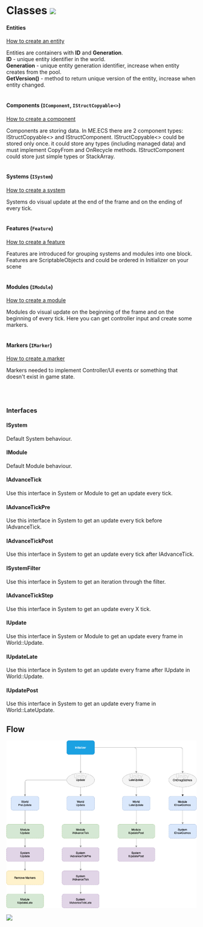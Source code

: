 # Classes [![](Logo-Tiny.png)](/../../#glossary)

#### Entities
[How to create an entity](Manual-CreatingEntities.md)

Entities are containers with **ID** and **Generation**.<br>
**ID** - unique entity identifier in the world.<br>
**Generation** - unique entity generation identifier, increase when entity creates from the pool.<br>
**GetVersion()** - method to return unique version of the entity, increase when entity changed.
<br>
<br>

#### Components (```IComponent```, ```IStructCopyable<>```)
[How to create a component](Manual-CreatingComponents.md)

Components are storing data. In ME.ECS there are 2 component types: IStructCopyable<> and IStructComponent.
IStructCopyable<> could be stored only once. it could store any types (including managed data) and must implement CopyFrom and OnRecycle methods.
IStructComponent could store just simple types or StackArray.
<br>
<br>

#### Systems (```ISystem```)
[How to create a system](Manual-CreatingSystems.md)

Systems do visual update at the end of the frame and on the ending of every tick.
<br>
<br>

#### Features (```Feature```)
[How to create a feature](Manual-CreatingFeature.md)

Features are introduced for grouping systems and modules into one block. Features are ScriptableObjects and could be ordered in Initializer on your scene
<br>
<br>

#### Modules (```IModule```)
[How to create a module](Manual-CreatingModules.md)

Modules do visual update on the beginning of the frame and on the beginning of every tick. Here you can get controller input and create some markers.
<br>
<br>

#### Markers (```IMarker```)
[How to create a marker](Manual-CreatingMarkers.md)

Markers needed to implement Controller/UI events or something that doesn't exist in game state.

<br>
<br>

### Interfaces

#### ISystem
Default System behaviour.

#### IModule
Default Module behaviour.

#### IAdvanceTick
Use this interface in System or Module to get an update every tick.

#### IAdvanceTickPre
Use this interface in System to get an update every tick before IAdvanceTick.

#### IAdvanceTickPost
Use this interface in System to get an update every tick after IAdvanceTick.

#### ISystemFilter
Use this interface in System to get an iteration through the filter.

#### IAdvanceTickStep
Use this interface in System to get an update every X tick.

#### IUpdate
Use this interface in System or Module to get an update every frame in World::Update.

#### IUpdateLate
Use this interface in System to get an update every frame after IUpdate in World::Update.

#### IUpdatePost
Use this interface in System to get an update every frame in World::LateUpdate.

## Flow

<img src="ECS-Flow.png" />

[![](Footer.png)](/../../#glossary)
